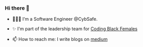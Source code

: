 ### Hi there 👋

- 👩🏽‍💻 I’m a Software Engineer @CybSafe.

- ✨ I'm part of the leadership team for [Coding Black Females](https://codingblackfemales.com/)

- 📫 How to reach me: 
I write blogs on [medium](https://medium.com/@jessieauguste) 

